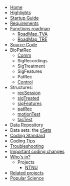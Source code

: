   * [Home](http://code.google.com/p/biopatrec/)
  * [Highlights](BioPatRec_Highlights.md)
  * [Startup Guide](BioPatRec_StartupGuide.md)
  * [Requirements](BioPatRec_Requirements.md)
  * [Functions roadmap](BioPatRec_Roadmap.md)
    * [RoadMap\_TVA](RoadMap_TVA.md)
    * [RoadMap\_TRE](RoadMap_TRE.md)
  * [Source Code](SourceCode.md)
  * BioPatRec
    * [Comm](Comm.md)
    * SigRecordings
    * SigTreatment
    * SigFeatures
    * PatRec
    * [Control](Control.md)
  * Structures:
    * [recSession](recSession.md)
    * [sigTreated](sigTreated.md)
    * [sigFeatures](sigFeatures.md)
    * [patRec](patRec.md)
    * [motionTest](motionTest.md)
    * [tacTest](tacTest.md)
  * [Data Repository](Data_Repository.md)
  * Data sets: the [xSets](xSets.md)
  * [Coding Standard](Coding_Standard.md)
  * [Coding Tips](Coding_Tips.md)
  * [Troubleshooting](Troubleshooting.md)
  * [Important coding changes](Important_coding_changes.md)
  * [Who's in?](Collaborators.md)
    * Projects
      * [NTNU](NTNU.md)
  * [Related projects](OS_projects.md)
  * [Popular Science](PopularScience.md)